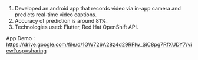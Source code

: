 1. Developed an android app that records video via in-app
camera and predicts real-time video captions.
2. Accuracy of prediction is around 81%. 
3. Technologies used: Flutter, Red Hat OpenShift API.

App Demo : https://drive.google.com/file/d/1GW726A28z4d29RFIw_SiC8pg7RfXUDY7/view?usp=sharing


